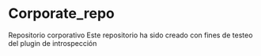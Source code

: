 # Corporate_repo
Repositorio corporativo
Este repositorio ha sido creado con fines de testeo del plugin de introspección
